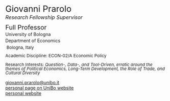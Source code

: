 <span class="indented" style="font-size: 20pt; color: var(--global-theme-color); display: block; line-height: 1; margin-bottom: 4pt;"> Giovanni Prarolo </span>
<span class="indented" style="font-size: 12pt; color: var(--global-theme-color); display: block; line-height: 1; margin-bottom: 10pt;"> <i>Research Fellowship Supervisor</i> </span>

<span class="indented" style="font-size: 15pt; display: block; line-height: 1; margin-bottom: 4pt;"> Full Professor </span>
<span class="indented" style="display: block; line-height: 1; margin-bottom: 4pt;"> University of Bologna </span>
<span class="indented" style="display: block; line-height: 1; margin-bottom: 6pt;"> Department of Economics </span>
<span class="indented" style="font-size: 10pt; display: block; ; line-height: 1; margin-bottom: 10pt;"> <i class="fa-solid fa-location-dot"></i> &nbsp;Bologna, Italy</span>
<span class="indented" style="font-size: 10pt; display: block; line-height: 1; margin-bottom: 4pt;"> Academic Discipline: ECON-02/A Economic Policy </span>

<span class="indented" style="font-size: 10pt; display: block; line-height: 1; margin-bottom: 4pt;"> Research Interests: <i> Question-, Data-, and Tool-Driven, erratic around the themes of Political Economics, Long-Term Development, the Role of Trade, and Cultural Diversity </i></span>

<div class="icon-link indented">
  <i class="fa-solid fa-envelope fa-fw"></i>
  <a href="mailto:giovanni.prarolo@unibo.it">giovanni.prarolo@unibo.it</a>
</div>

<div class="icon-link indented">
  <i class="fa-solid fa-building-columns fa-fw"></i>
  <a href="https://www.unibo.it/sitoweb/giovanni.prarolo/en">personal page on UniBo website</a>
</div>

<div class="icon-link indented">
  <i class="fa-solid fa-globe fa-fw"></i>
  <a href="https://sites.google.com/site/giovanniprarolo/">personal website</a>
</div>
